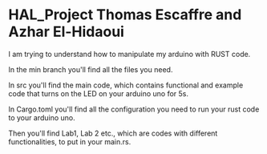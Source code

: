 # HAL_Project Thomas Escaffre and Azhar El-Hidaoui
I am trying to understand how to manipulate my arduino with RUST code. 

In the min branch you'll find all the files you need. 

In src you'll find the main code, which contains functional and example code that turns on the LED on your arduino uno for 5s. 

In Cargo.toml you'll find all the configuration you need to run your rust code to your arduino uno. 

Then you'll find Lab1, Lab 2 etc., which are codes with different functionalities, to put in your main.rs. 

